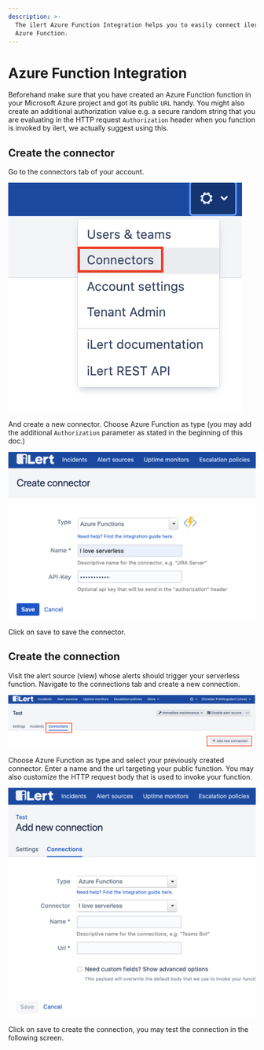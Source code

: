```yaml
---
description: >-
  The ilert Azure Function Integration helps you to easily connect ilert with
  Azure Function.
---
```


# Azure Function Integration

Beforehand make sure that you have created an Azure Function function in your Microsoft Azure project and got its public `URL` handy. You might also create an additional authorization value e.g. a secure random string that you are evaluating in the HTTP request `Authorization` header when you function is invoked by ilert, we actually suggest using this.

## Create the connector <a href="#connector" id="connector"></a>

Go to the connectors tab of your account.

![](<../.gitbook/assets/s1 (1) (1) (1).png>)

And create a new connector. Choose Azure Function as type (you may add the additional `Authorization` parameter as stated in the beginning of this doc.)

![](<../.gitbook/assets/s2 (1).png>)

Click on save to save the connector.

## Create the connection <a href="#connection" id="connection"></a>

Visit the alert source (view) whose alerts should trigger your serverless function. Navigate to the connections tab and create a new connection.

![](<../.gitbook/assets/s3 (2).png>)

Choose Azure Function as type and select your previously created connector. Enter a name and the url targeting your public function. You may also customize the HTTP request body that is used to invoke your function.

![](<../.gitbook/assets/s4 (1).png>)

Click on save to create the connection, you may test the connection in the following screen.
